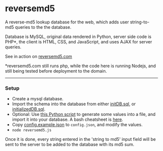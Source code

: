 # reversemd5
A reverse-md5 lookup database for the web, which adds user string-to-md5 queries to the the database.

Database is MySQL, original data rendered in Python, server side code is PHP*, the client is HTML, CSS, and JavaScript, and uses AJAX for server queries.

See in action on [reversemd5.com](http://reversemd5.com)

*reversemd5.com still runs php, while the code here is running Nodejs,
and still being tested before deployment to the domain.

* * *
### Setup
* Create a mysql database.
* Import the schema into the database from either [initDB.sql](https://github.com/danyshaanan/reversemd5/blob/master/mysql/initDB.sql), or [initializedDB.sql](https://github.com/danyshaanan/reversemd5/blob/master/mysql/initializedDB.sql).
* Optional: Use [this Python script](https://github.com/danyshaanan/reversemd5/blob/master/mysql/generateStrings.py) to generate some values into a file, and import it into your database. A bash cheatsheet is [here](https://github.com/danyshaanan/reversemd5/blob/master/mysql/generateInitDBAndImportToMysql.sh).
* Copy [config.example.json](https://github.com/danyshaanan/reversemd5/blob/master/config.example.json) to `config.json`, and modify the values.
* `node reversemd5.js`

Once it is done, every string entered in the 'string to md5' input field will be sent to the server to be added to the database with its md5 sum.
